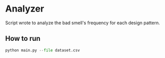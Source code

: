 # Analyzer
Script wrote to analyze the bad smell's  frequency for each design pattern.

## How to run 

```py
python main.py --file dataset.csv
```